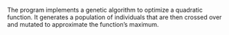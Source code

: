 The program implements a genetic algorithm to optimize a quadratic function. It generates a population of individuals that are then crossed
over and mutated to approximate the function’s maximum.
